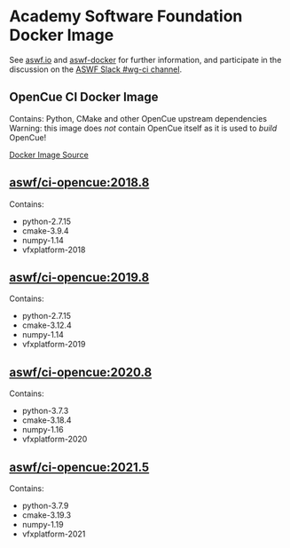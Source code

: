 <!--
Copyright (c) Contributors to the aswf-docker Project. All rights reserved.
SPDX-License-Identifier: Apache-2.0

Warning: this file is automatically generated from a template!
-->

# Academy Software Foundation Docker Image

See [aswf.io](https://aswf.io) and [aswf-docker](https://github.com/AcademySoftwareFoundation/aswf-docker)
for further information, and participate in the discussion on the
[ASWF Slack #wg-ci channel](https://academysoftwarefdn.slack.com/archives/C0169RX7MMK).

## OpenCue CI Docker Image

Contains: Python, CMake and other OpenCue upstream dependencies
Warning: this image does *not* contain OpenCue itself as it is used to *build* OpenCue!

[Docker Image Source](https://github.com/AcademySoftwareFoundation/aswf-docker/blob/master/ci-opencue/Dockerfile)

## [aswf/ci-opencue:2018.8](https://hub.docker.com/r/aswf/ci-opencue/tags?page=1&name=2018.8)

Contains:
* python-2.7.15
* cmake-3.9.4
* numpy-1.14
* vfxplatform-2018

## [aswf/ci-opencue:2019.8](https://hub.docker.com/r/aswf/ci-opencue/tags?page=1&name=2019.8)

Contains:
* python-2.7.15
* cmake-3.12.4
* numpy-1.14
* vfxplatform-2019

## [aswf/ci-opencue:2020.8](https://hub.docker.com/r/aswf/ci-opencue/tags?page=1&name=2020.8)

Contains:
* python-3.7.3
* cmake-3.18.4
* numpy-1.16
* vfxplatform-2020

## [aswf/ci-opencue:2021.5](https://hub.docker.com/r/aswf/ci-opencue/tags?page=1&name=2021.5)

Contains:
* python-3.7.9
* cmake-3.19.3
* numpy-1.19
* vfxplatform-2021

